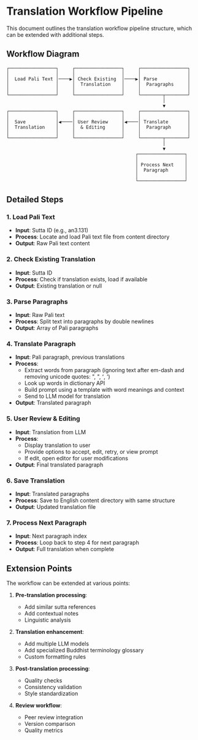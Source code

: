 # Translation Workflow Pipeline

This document outlines the translation workflow pipeline structure, which can be extended with additional steps.

## Workflow Diagram

```
┌─────────────────┐     ┌─────────────────┐     ┌─────────────────┐
│                 │     │                 │     │                 │
│  Load Pali Text │────▶│ Check Existing  │────▶│ Parse           │
│                 │     │  Translation    │     │  Paragraphs     │
│                 │     │                 │     │                 │
└─────────────────┘     └─────────────────┘     └────────┬────────┘
                                                         │
                                                         ▼
┌─────────────────┐     ┌─────────────────┐     ┌─────────────────┐
│                 │     │                 │     │                 │
│  Save           │◀────│ User Review     │◀────│ Translate       │
│  Translation    │     │  & Editing      │     │  Paragraph      │
│                 │     │                 │     │                 │
└─────────────────┘     └─────────────────┘     └────────┬────────┘
                                                         │
                                                         ▼
                                               ┌─────────────────┐
                                               │                 │
                                               │ Process Next    │
                                               │  Paragraph      │
                                               │                 │
                                               └─────────────────┘
```

## Detailed Steps

### 1. Load Pali Text
- **Input**: Sutta ID (e.g., an3.131)
- **Process**: Locate and load Pali text file from content directory
- **Output**: Raw Pali text content

### 2. Check Existing Translation
- **Input**: Sutta ID
- **Process**: Check if translation exists, load if available
- **Output**: Existing translation or null

### 3. Parse Paragraphs
- **Input**: Raw Pali text
- **Process**: Split text into paragraphs by double newlines
- **Output**: Array of Pali paragraphs

### 4. Translate Paragraph
- **Input**: Pali paragraph, previous translations
- **Process**:
  - Extract words from paragraph (ignoring text after em-dash and removing unicode quotes: ", ", ʻ, ʼ)
  - Look up words in dictionary API
  - Build prompt using a template with word meanings and context
  - Send to LLM model for translation
- **Output**: Translated paragraph

### 5. User Review & Editing
- **Input**: Translation from LLM
- **Process**: 
  - Display translation to user
  - Provide options to accept, edit, retry, or view prompt
  - If edit, open editor for user modifications
- **Output**: Final translated paragraph

### 6. Save Translation
- **Input**: Translated paragraphs
- **Process**: Save to English content directory with same structure
- **Output**: Updated translation file

### 7. Process Next Paragraph
- **Input**: Next paragraph index
- **Process**: Loop back to step 4 for next paragraph
- **Output**: Full translation when complete

## Extension Points

The workflow can be extended at various points:

1. **Pre-translation processing**:
   - Add similar sutta references
   - Add contextual notes
   - Linguistic analysis

2. **Translation enhancement**:
   - Add multiple LLM models
   - Add specialized Buddhist terminology glossary
   - Custom formatting rules

3. **Post-translation processing**:
   - Quality checks
   - Consistency validation
   - Style standardization

4. **Review workflow**:
   - Peer review integration
   - Version comparison
   - Quality metrics